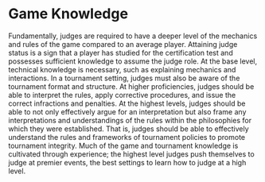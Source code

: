# Game Knowledge

Fundamentally, judges are required to have a deeper level of the mechanics and rules of the game compared to an average player. Attaining judge status is a sign that a player has studied for the certification test and possesses sufficient knowledge to assume the judge role. At the base level, technical knowledge is necessary, such as explaining mechanics and interactions. In a tournament setting, judges must also be aware of the tournament format and structure. At higher proficiencies, judges should be able to interpret the rules, apply corrective procedures, and issue the correct infractions and penalties. At the highest levels, judges should be able to not only effectively argue for an interpretation but also frame any interpretations and understandings of the rules within the philosophies for which they were established. That is, judges should be able to effectively understand the rules and frameworks of tournament policies to promote tournament integrity. Much of the game and tournament knowledge is cultivated through experience; the highest level judges push themselves to judge at premier events, the best settings to learn how to judge at a high level.&#x20;



